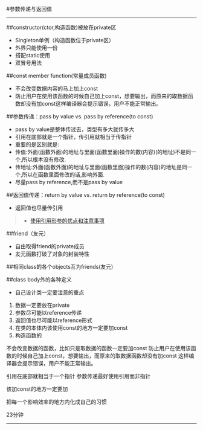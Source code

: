 #参数传递与返回值

------

##constructor(ctor,构造函数)被放在private区

- Singleton单例（构造函数位于private区）
 - 外界只能使用一份
 - 搭配static使用
 - 双冒号用法

##const member function(常量成员函数)

- 不会改变数据内容的马上加上const
 - 防止用户在使用该函数的时候自己加上const，想要输出，而原来的取数据函数却没有加const这样编译器会提示错误，用户不能正常输出。

##参数传递：pass by value vs. pass by reference(to const)

- pass by value是整体传过去，类型有多大就传多大
- 引用在底部就是一个指针，传引用就相当于传指针
- 重要的是区别就是:
 - 传值:外面(函数外面)的地址与里面(函数里面)操作的数(内容)(的地址)不是同一个,所以根本没有修改.
 - 传地址:外面(函数外面)的地址与里面(函数里面)操作的数(内容)的地址是同一个,所以在函数里面修改的话,影响外面.
- 尽量pass by reference,而不是pass by value

##返回值传递：return by value vs. return by reference(to const)

- 返回值也尽量传引用


>* [使用引用形参的优点和注意事项](http://www.cppblog.com/liujiajia/archive/2008/07/14/56131.html)

##friend（友元）

- 自由取得friend的private成员
- 友元函数打破了对象的封装特性

##相同class的各个objects互为friends(友元)

##class body外的各种定义

- 自己设计类一定要注意的重点
 1. 数据一定要放在private
 2. 参数尽可能以reference传递
 3. 返回值也尽可能以reference形式
 4. 在类的本体内该使用const的地方一定要加const
 5. 构造函数的



不会改变数据的函数，比如只是取数据的函数一定要加const
防止用户在使用该函数的时候自己加上const，想要输出，而原来的取数据函数却没有加const
这样编译器会提示错误，用户不能正常输出。

引用在底部就相当于一个指针
参数传递最好使用引用而非指针


该加const的地方一定要加


把每一个影响效率的地方内化成自己的习惯

23分钟

------
